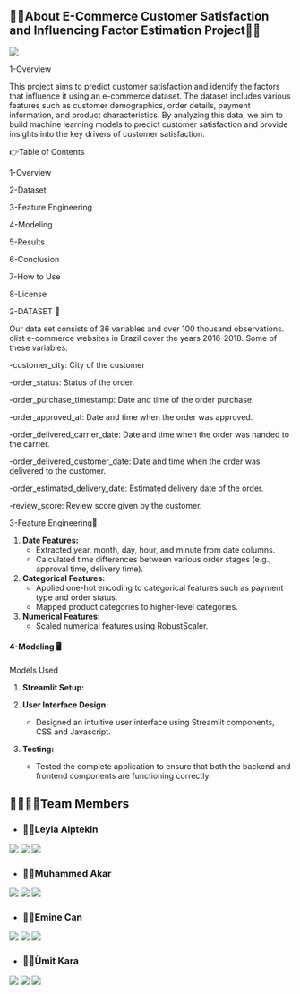 ## 💆‍♀️About E-Commerce Customer Satisfaction and Influencing Factor Estimation Project💆‍♂️

<a target="_blank" href="https://datasapiens.streamlit.app/"><img src="https://i.pinimg.com/originals/16/f2/73/16f27340e4def8cf891d80e0645b9e4c.png"></img></a>

1-Overview

This project aims to predict customer satisfaction and identify the factors that influence it using an e-commerce dataset. The dataset includes various features such as customer demographics, order details, payment information, and product characteristics. By analyzing this data, we aim to build machine learning models to predict customer satisfaction and provide insights into the key drivers of customer satisfaction.

👉Table of Contents

1-Overview

2-Dataset

3-Feature Engineering

4-Modeling

5-Results

6-Conclusion

7-How to Use

8-License

2-DATASET 📝

Our data set consists of 36 variables and over 100 thousand observations. olist e-commerce websites in Brazil cover the years 2016-2018.
Some of these variables:

-customer_city: City of the customer                                         

-order_status: Status of the order.

-order_purchase_timestamp: Date and time of the order purchase.   

-order_approved_at: Date and time when the order was approved.

-order_delivered_carrier_date: Date and time when the order was handed to the carrier.

-order_delivered_customer_date: Date and time when the order was delivered to the customer.

-order_estimated_delivery_date: Estimated delivery date of the order.

-review_score: Review score given by the customer.

3-Feature Engineering📑

1. **Date Features:**
   - Extracted year, month, day, hour, and minute from date columns.
   - Calculated time differences between various order stages (e.g., approval time, delivery time).
2. **Categorical Features:**
   - Applied one-hot encoding to categorical features such as payment type and order status.
   - Mapped product categories to higher-level categories.
3. **Numerical Features:**
   - Scaled numerical features using RobustScaler.
     
#### 4-Modeling 🖥️
Models Used
1. **Streamlit Setup:**
  

2. **User Interface Design:**
   - Designed an intuitive user interface using Streamlit components, CSS and Javascript.

3. **Testing:**
   - Tested the complete application to ensure that both the backend and frontend components are functioning correctly.
















































## 👨‍👩‍👧‍👦Team Members 


- ### 🙋‍♀️Leyla Alptekin

<a target="_blank" href="https://www.linkedin.com/in/leylaalptekin/"><img src="https://img.shields.io/badge/-LinkedIn-0077B5?style=for-the-badge&logo=Linkedin&logoColor=white"></img></a>
<a target="_blank" href="https://www.kaggle.com/leylaalptekn"><img src="https://img.shields.io/badge/Kaggle-035a7d?style=for-the-badge&logo=kaggle&logoColor=white"></img></a>
<a target="_blank" href="https://medium.com/@leylaalptekin"><img src="https://img.shields.io/badge/Medium-12100E?style=for-the-badge&logo=medium&logoColor=white"></img></a>


- ### 🙋‍♂️Muhammed Akar

<a target="_blank" href="https://www.linkedin.com/in/muhammedakar/"><img src="https://img.shields.io/badge/-LinkedIn-0077B5?style=for-the-badge&logo=Linkedin&logoColor=white"></img></a>
<a target="_blank" href="https://www.kaggle.com/muhammedakar"><img src="https://img.shields.io/badge/Kaggle-035a7d?style=for-the-badge&logo=kaggle&logoColor=white"></img></a>
<a target="_blank" href="https://medium.com/@mr.akar05"><img src="https://img.shields.io/badge/Medium-12100E?style=for-the-badge&logo=medium&logoColor=white"></img></a>

- ### 🙋‍♀️Emine Can

<a target="_blank" href=""><img src="https://img.shields.io/badge/-LinkedIn-0077B5?style=for-the-badge&logo=Linkedin&logoColor=white"></img></a>
<a target="_blank" href="https://www.kaggle.com/eminecan"><img src="https://img.shields.io/badge/Kaggle-035a7d?style=for-the-badge&logo=kaggle&logoColor=white"></img></a>
<a target="_blank" href="https://medium.com/@eminecan570"><img src="https://img.shields.io/badge/Medium-12100E?style=for-the-badge&logo=medium&logoColor=white"></img></a>

- ### 🙋‍♂️Ümit Kara

<a target="_blank" href=""><img src="https://img.shields.io/badge/-LinkedIn-0077B5?style=for-the-badge&logo=Linkedin&logoColor=white"></img></a>
<a target="_blank" href="https://www.kaggle.com/umitdkara"><img src="https://img.shields.io/badge/Kaggle-035a7d?style=for-the-badge&logo=kaggle&logoColor=white"></img></a>
<a target="_blank" href="https://medium.com/@umitkara1"><img src="https://img.shields.io/badge/Medium-12100E?style=for-the-badge&logo=medium&logoColor=white"></img></a>
